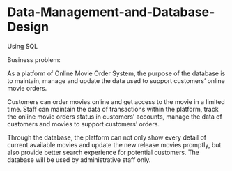 # Data-Management-and-Database-Design

Using SQL


Business problem:

As a platform of Online Movie Order System, the purpose of the database is to maintain, manage and update the data used to support customers’ online movie orders. 

Customers can order movies online and get access to the movie in a limited time. 
Staff can maintain the data of transactions within the platform, track the online movie orders status in customers’ accounts, manage the data of customers and movies to support customers’ orders. 

Through the database, the platform can not only show every detail of current available movies and update the new release movies promptly, but also provide better search experience for potential customers. 
The database will be used by administrative staff only.
